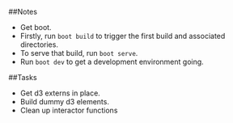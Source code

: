 ##Notes

- Get boot.
- Firstly, run `boot build` to trigger the first build and associated directories.
- To serve that build, run `boot serve`.
- Run `boot dev` to get a development environment going.

##Tasks

- Get d3 externs in place.
- Build dummy d3 elements.
- Clean up interactor functions
